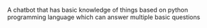 
A chatbot that has basic knowledge of things based on python programming language which can answer multiple basic questions
